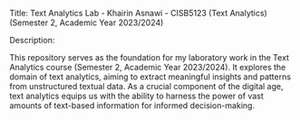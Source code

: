 
Title: Text Analytics Lab - Khairin Asnawi - CISB5123 (Text Analytics) (Semester 2, Academic Year 2023/2024)

Description:

This repository serves as the foundation for my laboratory work in the Text Analytics course (Semester 2, Academic Year 2023/2024). It explores the domain of text analytics, aiming to extract meaningful insights and patterns from unstructured textual data. As a crucial component of the digital age, text analytics equips us with the ability to harness the power of vast amounts of text-based information for informed decision-making.
